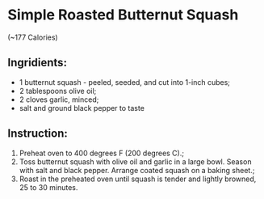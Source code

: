 # Simple Roasted Butternut Squash 
(~177  Calories)

## Ingridients:  
- 1 butternut squash - peeled, seeded, and cut into 1-inch cubes;  
- 2 tablespoons olive oil;  
- 2 cloves garlic, minced;  
- salt and ground black pepper to taste

## Instruction:  
1. Preheat oven to 400 degrees F (200 degrees C).;  
2. Toss butternut squash with olive oil and garlic in a large bowl. Season with salt and black pepper. Arrange coated squash on a baking sheet.;  
3. Roast in the preheated oven until squash is tender and lightly browned, 25 to 30 minutes.
